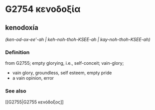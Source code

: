 # G2754 κενοδοξία

## kenodoxía

_(ken-od-ox-ee'-ah | keh-noh-thoh-KSEE-ah | kay-noh-thoh-KSEE-ah)_

### Definition

from G2755; empty glorying, i.e., self-conceit; vain-glory; 

- vain glory, groundless, self esteem, empty pride
- a vain opinion, error

### See also

[[G2755|G2755 κενόδοξος]]

